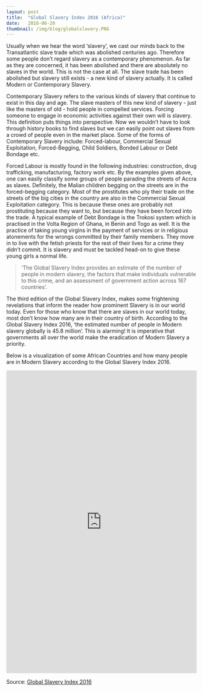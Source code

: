 ```yaml
---
layout: post 
title:  "Global Slavery Index 2016 (Africa)"
date:   2016-06-20 
thumbnail: /img/blog/globalslavery.PNG
---
```


Usually when we hear the word ‘slavery’, we cast our minds back to the Transatlantic slave trade which was abolished centuries ago. Therefore some people don’t regard slavery as a contemporary phenomenon. As far as they are concerned, it has been abolished and there are absolutely no slaves in the world. This is not the case at all. The slave trade has been abolished but slavery still exists - a new kind of slavery actually. It is called Modern or Contemporary Slavery. 

Contemporary Slavery refers to the various kinds of slavery that continue to exist in this day and age. The slave masters of this new kind of slavery - just like the masters of old - hold people in compelled services. Forcing someone to engage in economic activities against their own will is slavery. This definition puts things into perspective. Now we wouldn’t have to look through history books to find slaves but we can easily point out slaves from a crowd of people even in the market place. Some of the forms of Contemporary Slavery include: Forced-labour, Commercial Sexual Exploitation, Forced-Begging, Child Soldiers, Bonded Labour or Debt Bondage etc. 

Forced Labour is mostly found in the following industries:  construction, drug trafficking, manufacturing, factory work etc. By the examples given above, one can easily classify some groups of people parading the streets of Accra as slaves. Definitely, the Malian children begging on the streets are in the forced-begging category. Most of the prostitutes who ply their trade on the streets of the big cities in the country are also in the Commercial Sexual Exploitation category. This is because these ones are probably not prostituting because they want to, but because they have been forced into the trade. A typical example of Debt Bondage is the Trokosi system which is practised in the Volta Region of Ghana, in Benin and Togo as well. It is the practice of taking young virgins in the payment of services or in religious atonements for the wrongs committed by their family members. They move in to live with the fetish priests for the rest of their lives for a crime they didn’t commit. It is slavery and must be tackled head-on to give these young girls a normal life.  

>‘The Global Slavery Index provides an estimate of the number of people in modern slavery, the factors that make individuals vulnerable to this crime, and an assessment of government action across 167 countries’. 

The third edition of the Global Slavery Index, makes some frightening revelations that inform the reader how prominent Slavery is in our world today. Even for those who know that there are slaves in our world today, most don’t know how many are in their country of birth. According to the Global Slavery Index 2016, ‘the estimated number of people in Modern slavery globally is 45.8 million’. This is alarming! It is imperative that governments all over the world make the eradication of Modern Slavery a priority. 

Below is a visualization of some African Countries and how many people are in Modern Slavery according to the Global Slavery Index 2016. 

<div class="center">
	<iframe width="100%" height="800" src="http://www.codeforghana.org/resources/globalslavery.html" frameborder="0" scrolling="yes"></iframe>
</div>

Source: <a target="_blank" href="http://www.globalslaveryindex.org/index/">Global Slavery Index 2016</a>